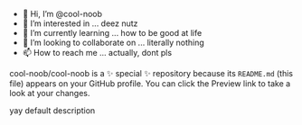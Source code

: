 - 👋 Hi, I’m @cool-noob
- 👀 I’m interested in ... deez nutz
- 🌱 I’m currently learning ... how to be good at life
- 💞️ I’m looking to collaborate on ... literally nothing
- 📫 How to reach me ... actually, dont pls 

cool-noob/cool-noob is a ✨ special ✨ repository because its `README.md` (this file) appears on your GitHub profile.
You can click the Preview link to take a look at your changes.

yay default description
